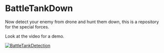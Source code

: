 # BattleTankDown
Now detect your enemy from drone and hunt them down, this is a repository for the special forces. 

Look at the video for a demo.

[![BattleTankDetection](https://youtu.be/XquOIBpA6gM/1.jpg)](https://youtu.be/XquOIBpA6gM)
